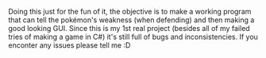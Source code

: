 Doing this just for the fun of it, the objective is to make a working program that can tell the pokémon's weakness (when defending) and then making a good looking GUI.
Since this is my 1st real project (besides all of my failed tries of making a game in C#) it's still full of bugs and inconsistencies. If you enconter any issues please tell me :D
